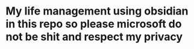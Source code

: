 # My life management using obsidian in this repo so please microsoft do not be shit and respect my privacy
